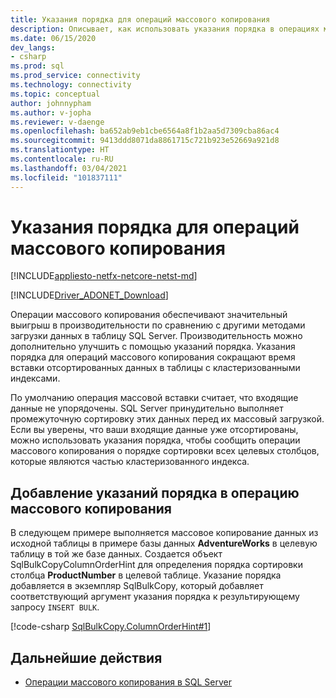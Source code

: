 ```yaml
---
title: Указания порядка для операций массового копирования
description: Описывает, как использовать указания порядка в операциях массового копирования.
ms.date: 06/15/2020
dev_langs:
- csharp
ms.prod: sql
ms.prod_service: connectivity
ms.technology: connectivity
ms.topic: conceptual
author: johnnypham
ms.author: v-jopha
ms.reviewer: v-daenge
ms.openlocfilehash: ba652ab9eb1cbe6564a8f1b2aa5d7309cba86ac4
ms.sourcegitcommit: 9413ddd8071da8861715c721b923e52669a921d8
ms.translationtype: HT
ms.contentlocale: ru-RU
ms.lasthandoff: 03/04/2021
ms.locfileid: "101837111"
---
```

# <a name="order-hints-for-bulk-copy-operations"></a>Указания порядка для операций массового копирования

[!INCLUDE[appliesto-netfx-netcore-netst-md](../../../includes/appliesto-netfx-netcore-netst-md.md)]

[!INCLUDE[Driver_ADONET_Download](../../../includes/driver_adonet_download.md)]

Операции массового копирования обеспечивают значительный выигрыш в производительности по сравнению с другими методами загрузки данных в таблицу SQL Server. Производительность можно дополнительно улучшить с помощью указаний порядка. Указания порядка для операций массового копирования сокращают время вставки отсортированных данных в таблицы с кластеризованными индексами.

По умолчанию операция массовой вставки считает, что входящие данные не упорядочены. SQL Server принудительно выполняет промежуточную сортировку этих данных перед их массовый загрузкой. Если вы уверены, что ваши входящие данные уже отсортированы, можно использовать указания порядка, чтобы сообщить операции массового копирования о порядке сортировки всех целевых столбцов, которые являются частью кластеризованного индекса.
  
## <a name="adding-order-hints-to-a-bulk-copy-operation"></a>Добавление указаний порядка в операцию массового копирования  
В следующем примере выполняется массовое копирование данных из исходной таблицы в примере базы данных **AdventureWorks** в целевую таблицу в той же базе данных. Создается объект SqlBulkCopyColumnOrderHint для определения порядка сортировки столбца **ProductNumber** в целевой таблице. Указание порядка добавляется в экземпляр SqlBulkCopy, который добавляет соответствующий аргумент указания порядка к результирующему запросу `INSERT BULK`.

[!code-csharp [SqlBulkCopy.ColumnOrderHint#1](~/../sqlclient/doc/samples/SqlBulkCopy_ColumnOrderHint.cs#1)]

## <a name="next-steps"></a>Дальнейшие действия
- [Операции массового копирования в SQL Server](bulk-copy-operations-sql-server.md)
